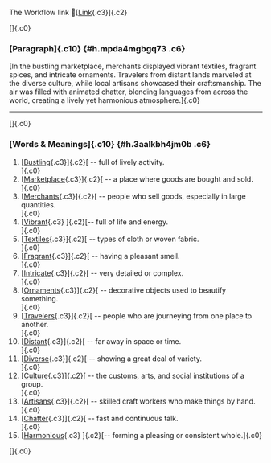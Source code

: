 The Workflow link
👏[[Link](https://www.google.com/url?q=http://www.google.com&sa=D&source=editors&ust=1758897003281198&usg=AOvVaw3-Gz36FdBhg28jhXZ1nQtI){.c3}]{.c2}

[]{.c0}

### [Paragraph]{.c10} {#h.mpda4mgbgq73 .c6}

[In the bustling marketplace, merchants displayed vibrant textiles,
fragrant spices, and intricate ornaments. Travelers from distant lands
marveled at the diverse culture, while local artisans showcased their
craftsmanship. The air was filled with animated chatter, blending
languages from across the world, creating a lively yet harmonious
atmosphere.]{.c0}

------------------------------------------------------------------------

[]{.c0}

### [Words & Meanings]{.c10} {#h.3aalkbh4jm0b .c6}

1.  [[Bustling](https://www.google.com/url?q=http://www.google.com&sa=D&source=editors&ust=1758897003282944&usg=AOvVaw0ZBFlwffBDpggzbCkNA7PB){.c3}]{.c2}[ --
    full of lively activity.\
    ]{.c0}
2.  [[Marketplace](https://www.google.com/url?q=http://www.google.com&sa=D&source=editors&ust=1758897003283330&usg=AOvVaw2SzpaBjjvJGo9ImjXpx173){.c3}]{.c2}[ --
    a place where goods are bought and sold.\
    ]{.c0}
3.  [[Merchants](https://www.google.com/url?q=http://www.google.com&sa=D&source=editors&ust=1758897003283688&usg=AOvVaw1OwpO2sGZ6Czm6FJ5Hu6n6){.c3}]{.c2}[ --
    people who sell goods, especially in large quantities.\
    ]{.c0}
4.  [[Vibrant](https://www.google.com/url?q=http://www.google.com&sa=D&source=editors&ust=1758897003283970&usg=AOvVaw03Ua0IUnswwGU5Fh4wVMml){.c3}
    ]{.c2}[-- full of life and energy.\
    ]{.c0}
5.  [[Textiles](https://www.google.com/url?q=http://www.google.com&sa=D&source=editors&ust=1758897003284146&usg=AOvVaw3fakyzwgp6NPN-h7Ccxqai){.c3}]{.c2}[ --
    types of cloth or woven fabric.\
    ]{.c0}
6.  [[Fragrant](https://www.google.com/url?q=http://www.google.com&sa=D&source=editors&ust=1758897003284355&usg=AOvVaw0IK__kCHovmZcYOiwZChUs){.c3}]{.c2}[ --
    having a pleasant smell.\
    ]{.c0}
7.  [[Intricate](https://www.google.com/url?q=http://www.google.com&sa=D&source=editors&ust=1758897003284554&usg=AOvVaw3yUcV5m89BSzFHmu_5E8K1){.c3}]{.c2}[ --
    very detailed or complex.\
    ]{.c0}
8.  [[Ornaments](https://www.google.com/url?q=http://www.google.com&sa=D&source=editors&ust=1758897003284809&usg=AOvVaw3kSa7OIT6PS_N8aLNt_JdU){.c3}]{.c2}[ --
    decorative objects used to beautify something.\
    ]{.c0}
9.  [[Travelers](https://www.google.com/url?q=http://www.google.com&sa=D&source=editors&ust=1758897003285044&usg=AOvVaw3kdN44Ow-BtwyKKZn9jPSL){.c3}]{.c2}[ --
    people who are journeying from one place to another.\
    ]{.c0}
10. [[Distant](https://www.google.com/url?q=http://www.google.com&sa=D&source=editors&ust=1758897003285270&usg=AOvVaw0jo8V7BgwwmDfAfyLQyOco){.c3}]{.c2}[ --
    far away in space or time.\
    ]{.c0}
11. [[Diverse](https://www.google.com/url?q=http://www.google.com&sa=D&source=editors&ust=1758897003285476&usg=AOvVaw17F8Egl53kHZRFetINkpGi){.c3}]{.c2}[ --
    showing a great deal of variety.\
    ]{.c0}
12. [[Culture](https://www.google.com/url?q=http://www.google.com&sa=D&source=editors&ust=1758897003285854&usg=AOvVaw0RGF3_NRZWekQpK_16TorV){.c3}]{.c2}[ --
    the customs, arts, and social institutions of a group.\
    ]{.c0}
13. [[Artisans](https://www.google.com/url?q=http://www.google.com&sa=D&source=editors&ust=1758897003286109&usg=AOvVaw2bS3410-DMxWi4cCDm2lWB){.c3}]{.c2}[ --
    skilled craft workers who make things by hand.\
    ]{.c0}
14. [[Chatter](https://www.google.com/url?q=http://www.google.com&sa=D&source=editors&ust=1758897003286331&usg=AOvVaw18jfUCmU9gpJns7g_MVGLH){.c3}]{.c2}[ --
    fast and continuous talk.\
    ]{.c0}
15. [[Harmonious](https://www.google.com/url?q=http://www.google.com&sa=D&source=editors&ust=1758897003286610&usg=AOvVaw0P-SFEt17gXzuxLrqRiZkz){.c3}
    ]{.c2}[-- forming a pleasing or consistent whole.]{.c0}

[]{.c0}
